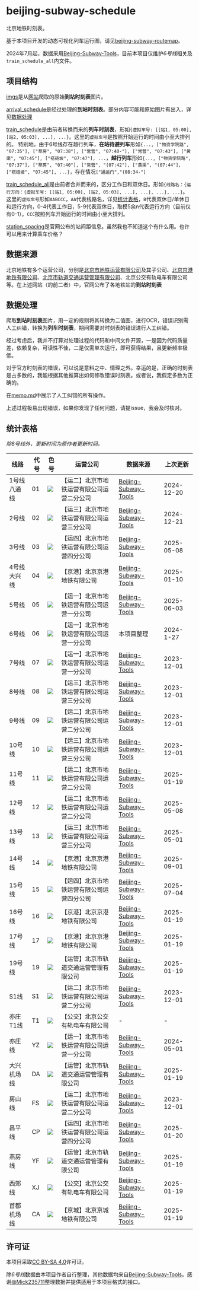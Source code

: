 # beijing-subway-schedule

北京地铁时刻表。

基于本项目开发的动态可视化列车运行图，请见[beijing-subway-routemap](https://github.com/BoyInTheSun/beijing-subway-routemap)。

2024年7月起，数据采用[Beijing-Subway-Tools](https://github.com/Mick235711/Beijing-Subway-Tools)，目前本项目仅维护*6号线*相关及`train_schedule_all`内文件。

## 项目结构

[imgs](imgs)是从[网站](#数据来源)爬取的原始**到站时刻表**图片。

[arrival_schedule](arrival_schedule)是经过处理的**到站时刻表**。部分内容可能和原始图片有出入，详见[数据处理](#数据处理)

[train_schedule](train_schedule)是由前者转换而来的**列车时刻表**，形如`{虚拟车号: [[站1, 05:00], [站2, 05:03], ...], ...}`。这里的`虚拟车号`是按照开始运行的时间由小至大排列的。
特别地，由于6号线存在越行列车，**在站待避列车**形如`{..., ["物资学院路", "07:35"], ["草房", "07:38"], ["常营", "07:40-"], ["常营", "07:43"], ["黄渠", "07:45"], ["褡裢坡", "07:47"], ...`，**越行列车**形如`{..., ["物资学院路", "07:37"], ["草房", "07:40"], ["常营", "(07:42"], ["黄渠", "(07:44"], ["褡裢坡", "07:45"], ...}`，存在情况`["通运门","(08:34-"]`

[train_schedule_all](train_schedule_all)是由前者合并而来的，区分工作日和双休日。形如`{线路名：{运行方向：{虚拟车号: [[站1, 05:00], [站2, 05:03], ...], ...}, ...}, ...}`。这里的`虚拟车号`形如`AABCCC`，`AA`代表线路名，详见[统计表格](#统计表格)，`B`代表双休日/单休日和运行方向，0-4代表工作日，5-9代表双休日，取模5余n代表运行方向（目前仅有0-1）。`CCC`按照列车开始运行的时间由小至大排列。

[station_spacing](station_spacing)是官网公布的站间距信息。虽然我也不知道这个有什么用。也许可以用来计算乘车价格？

## 数据来源

北京地铁有多个运营公司，分别是[北京市地铁运营有限公司](https://www.bjsubway.com/contact/)及其子公司、[北京京港地铁有限公司](https://www.mtr.bj.cn/)、[北京市轨道交通运营管理有限公司](http://www.bjmoa.cn/)、北京公交有轨电车有限公司等。在上述网站（的前二者）中，官网公布了各地铁站的**到站时刻表**

## 数据处理

爬取**到站时刻表**图片，用一定的规则将其转换为二值图，进行OCR，错误识别需人工纠错，转换为**列车时刻表**，期间需要对时刻表的错误进行人工纠错。

经过考虑后，我并不打算对处理过程的代码和中间文件开源，一是因为代码质量差，依赖复杂，可读性不佳，二是仅需单次运行，即可获得结果，且更新频率极低。

对于官方时刻表的错误，可以说是意料之中、情理之外。幸运的是，正确的时刻表是占多数的，我能根据其他推算出如何修改错误时刻表。或者说，我假定多数为正确的。

在[memo.md](memo.md)中展示了人工纠错的所有操作。

上述过程极易出现错误，如果你发现了任何问题，请提issue，我会及时核对。

## 统计表格

*除6号线外，更新时间为原作者更新时间。*

| 线路 | 代号 | 色号 | 运营公司 | 数据来源 | 上次更新 |
|---|---|---|---|---|---|
| 1号线八通线 | 01 | ![](https://img.shields.io/badge/%23C23A30-C23A30?style=flat-square) | 【运二】北京市地铁运营有限公司运营二分公司 | [Beijing-Subway-Tools](https://github.com/Mick235711/Beijing-Subway-Tools) | 2024-12-20 |
| 2号线 | 02 | ![](https://img.shields.io/badge/%23006098-006098?style=flat-square) | 【运三】北京市地铁运营有限公司运营三分公司 | [Beijing-Subway-Tools](https://github.com/Mick235711/Beijing-Subway-Tools) | 2024-12-21 |
| 3号线 | 03 | ![](https://img.shields.io/badge/%23CE093D-CE093D?style=flat-square) | 【运四】北京市地铁运营有限公司运营四分公司 | [Beijing-Subway-Tools](https://github.com/Mick235711/Beijing-Subway-Tools) | 2025-05-08 |
| 4号线大兴线 | 04 | ![](https://img.shields.io/badge/%23008E9C-008E9C?style=flat-square) | 【京港】北京京港地铁有限公司 | [Beijing-Subway-Tools](https://github.com/Mick235711/Beijing-Subway-Tools) | 2025-01-10 |
| 5号线 | 05 | ![](https://img.shields.io/badge/%23A6217F-A6217F?style=flat-square) | 【运一】北京市地铁运营有限公司运营一分公司 | [Beijing-Subway-Tools](https://github.com/Mick235711/Beijing-Subway-Tools) | 2025-06-03 |
| 6号线 | 06 | ![](https://img.shields.io/badge/%23D29700-D29700) | 【运一】北京市地铁运营有限公司运营一分公司 | 本项目整理 | 2024-1-27 |
| 7号线 | 07 | ![](https://img.shields.io/badge/%23F6C582-F6C582?style=flat-square) | 【运一】北京市地铁运营有限公司运营一分公司 | [Beijing-Subway-Tools](https://github.com/Mick235711/Beijing-Subway-Tools) | 2023-12-01 |
| 8号线 | 08 | ![](https://img.shields.io/badge/%23009B6B-009B6B?style=flat-square) | 【运三】北京市地铁运营有限公司运营三分公司 | [Beijing-Subway-Tools](https://github.com/Mick235711/Beijing-Subway-Tools) | 2023-12-01 |
| 9号线 | 09 | ![](https://img.shields.io/badge/%238FC31F-8FC31F?style=flat-square) | 【运二】北京市地铁运营有限公司运营二分公司 | [Beijing-Subway-Tools](https://github.com/Mick235711/Beijing-Subway-Tools) | 2023-12-01 |
| 10号线 | 10 | ![](https://img.shields.io/badge/%23009BC0-009BC0?style=flat-square) | 【运三】北京市地铁运营有限公司运营三分公司 | [Beijing-Subway-Tools](https://github.com/Mick235711/Beijing-Subway-Tools) | 2023-12-01 |
| 11号线 | 11 | ![](https://img.shields.io/badge/%23ED796B-ED796B?style=flat-square) | 【运二】北京市地铁运营有限公司运营二分公司 | [Beijing-Subway-Tools](https://github.com/Mick235711/Beijing-Subway-Tools) | 2025-01-19 |
| 12号线 | 12 | ![](https://img.shields.io/badge/%23BD6F16-BD6F16?style=flat-square) | 【运二】北京市地铁运营有限公司运营二分公司 | [Beijing-Subway-Tools](https://github.com/Mick235711/Beijing-Subway-Tools) | 2025-05-08 |
| 13号线 | 13 | ![](https://img.shields.io/badge/%23F9E700-F9E700?style=flat-square) | 【运三】北京市地铁运营有限公司运营三分公司 | [Beijing-Subway-Tools](https://github.com/Mick235711/Beijing-Subway-Tools) | 2025-05-01 |
| 14号线 | 14 | ![](https://img.shields.io/badge/%23D5A7A1-D5A7A1?style=flat-square) | 【京港】北京京港地铁有限公司 | [Beijing-Subway-Tools](https://github.com/Mick235711/Beijing-Subway-Tools) | 2025-09-01 |
| 15号线 | 15 | ![](https://img.shields.io/badge/%23582C68-582C68?style=flat-square) | 【运四】北京市地铁运营有限公司运营四分公司 | [Beijing-Subway-Tools](https://github.com/Mick235711/Beijing-Subway-Tools) | 2025-07-04 |
| 16号线 | 16 | ![](https://img.shields.io/badge/%2376A32E-76A32E?style=flat-square) | 【京港】北京京港地铁有限公司 | [Beijing-Subway-Tools](https://github.com/Mick235711/Beijing-Subway-Tools) | 2025-01-19 |
| 17号线 | 17 | ![](https://img.shields.io/badge/%2300A9A9-00A9A9?style=flat-square) | 【京港】北京京港地铁有限公司 | [Beijing-Subway-Tools](https://github.com/Mick235711/Beijing-Subway-Tools) | 2025-01-19 |
| 19号线 | 19 | ![](https://img.shields.io/badge/%23D6ABC1-D6ABC1?style=flat-square) | 【运管】北京市轨道交通运营管理有限公司 | [Beijing-Subway-Tools](https://github.com/Mick235711/Beijing-Subway-Tools) | 2025-01-19 |
| S1线 | S1 | ![](https://img.shields.io/badge/%23B35A02-B35A02?style=flat-square) | 【运二】北京市地铁运营有限公司运营二分公司 | [Beijing-Subway-Tools](https://github.com/Mick235711/Beijing-Subway-Tools) | 2023-12-01 |
| 亦庄T1线 | T1 | ![](https://img.shields.io/badge/%23E5061B-E5061B?style=flat-square) | 【公交】北京公交有轨电车有限公司 | - | - |
| 亦庄线 | YZ | ![](https://img.shields.io/badge/%23E40077-E40077?style=flat-square) | 【运一】北京市地铁运营有限公司运营一分公司 | [Beijing-Subway-Tools](https://github.com/Mick235711/Beijing-Subway-Tools) | 2024-05-01 |
| 大兴机场线 | DA | ![](https://img.shields.io/badge/%23004A9F-004A9F?style=flat-square) | 【运管】北京市轨道交通运营管理有限公司 | [Beijing-Subway-Tools](https://github.com/Mick235711/Beijing-Subway-Tools) | 2025-01-19 |
| 房山线 | FS | ![](https://img.shields.io/badge/%23E46022-E46022?style=flat-square) | 【运二】北京市地铁运营有限公司运营二分公司 | [Beijing-Subway-Tools](https://github.com/Mick235711/Beijing-Subway-Tools) | 2023-12-01 |
| 昌平线 | CP | ![](https://img.shields.io/badge/%23DE82B2-DE82B2?style=flat-square) | 【运四】北京市地铁运营有限公司运营四分公司 | [Beijing-Subway-Tools](https://github.com/Mick235711/Beijing-Subway-Tools) | 2025-01-20 |
| 燕房线 | YF | ![](https://img.shields.io/badge/%23E46022-E46022?style=flat-square) | 【运管】北京市轨道交通运营管理有限公司 | [Beijing-Subway-Tools](https://github.com/Mick235711/Beijing-Subway-Tools) | 2025-01-19 |
| 西郊线 | XJ | ![](https://img.shields.io/badge/%23E50619-E50619?style=flat-square) | 【公交】北京公交有轨电车有限公司 | [Beijing-Subway-Tools](https://github.com/Mick235711/Beijing-Subway-Tools) | 2025-01-19 |
| 首都机场线 | CA | ![](https://img.shields.io/badge/%23A29BBB-A29BBB?style=flat-square) | 【京城】北京京城地铁有限公司 | [Beijing-Subway-Tools](https://github.com/Mick235711/Beijing-Subway-Tools) | 2025-01-19 |

## 许可证

本项目采取[CC BY-SA 4.0](https://creativecommons.org/licenses/by-sa/4.0/deed.zh-hans)许可证。

除*6号线*数据由本项目作者自行整理，其他数据均来自[Beijing-Subway-Tools](https://github.com/Mick235711/Beijing-Subway-Tools)。感谢[@Mick235711](https://github.com/Mick235711)整理数据并提供适用于本项目格式的接口。
